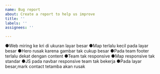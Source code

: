 ```yaml
---
name: Bug report
about: Create a report to help us improve
title: ''
labels: ''
assignees: ''

---
```


●Web miring ke kri di ukuran layar besar
●Map terlalu kecil pada layar besar
●Hero rusak karena gambar tak cukup besar
●Pada team footer terlalu dekat dengan content
●Team tak responsive
●Map responsive tak standar
●JS pada navbar responsive team tak bekerja
●Pada layar besar,mark contact tetamba akan rusak

